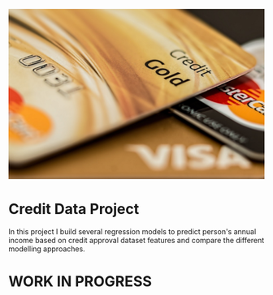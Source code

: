 ![Credit card image - Pixapay free license](./readme_files/credit-card.jpg)
# Credit Data Project

In this project I build several regression models to predict person's annual income based on credit approval dataset features and compare the different modelling approaches.

# WORK IN PROGRESS

